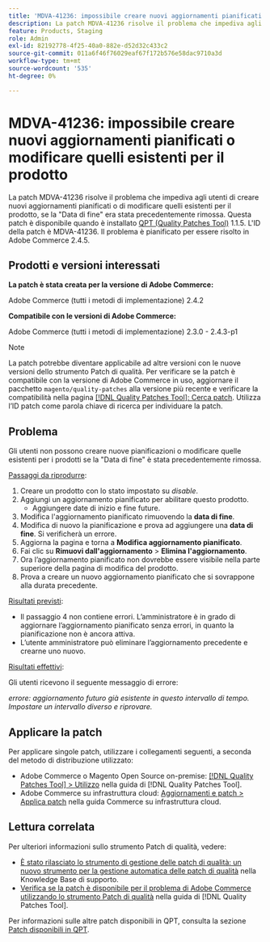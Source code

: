 ```yaml
---
title: 'MDVA-41236: impossibile creare nuovi aggiornamenti pianificati o modificare quelli esistenti per il prodotto'
description: La patch MDVA-41236 risolve il problema che impediva agli utenti di creare nuovi aggiornamenti pianificati o di modificare quelli esistenti per il prodotto, se la "Data di fine" era stata precedentemente rimossa. Questa patch è disponibile quando è installato [Quality Patches Tool (QPT)](https://experienceleague.adobe.com/en/docs/commerce-operations/tools/quality-patches-tool/quality-patches-tool-to-self-serve-quality-patches) 1.1.5. L'ID della patch è MDVA-41236. Il problema è pianificato per essere risolto in Adobe Commerce 2.4.5.
feature: Products, Staging
role: Admin
exl-id: 82192778-4f25-40a0-882e-d52d32c433c2
source-git-commit: 011a6f46f76029eaf67f172b576e58dac9710a3d
workflow-type: tm+mt
source-wordcount: '535'
ht-degree: 0%

---
```


# MDVA-41236: impossibile creare nuovi aggiornamenti pianificati o modificare quelli esistenti per il prodotto

La patch MDVA-41236 risolve il problema che impediva agli utenti di creare nuovi aggiornamenti pianificati o di modificare quelli esistenti per il prodotto, se la &quot;Data di fine&quot; era stata precedentemente rimossa. Questa patch è disponibile quando è installato [QPT (Quality Patches Tool)](https://experienceleague.adobe.com/en/docs/commerce-operations/tools/quality-patches-tool/quality-patches-tool-to-self-serve-quality-patches) 1.1.5. L&#39;ID della patch è MDVA-41236. Il problema è pianificato per essere risolto in Adobe Commerce 2.4.5.

## Prodotti e versioni interessati

**La patch è stata creata per la versione di Adobe Commerce:**

Adobe Commerce (tutti i metodi di implementazione) 2.4.2

**Compatibile con le versioni di Adobe Commerce:**

Adobe Commerce (tutti i metodi di implementazione) 2.3.0 - 2.4.3-p1

>[!NOTE]
>
>La patch potrebbe diventare applicabile ad altre versioni con le nuove versioni dello strumento Patch di qualità. Per verificare se la patch è compatibile con la versione di Adobe Commerce in uso, aggiornare il pacchetto `magento/quality-patches` alla versione più recente e verificare la compatibilità nella pagina [[!DNL Quality Patches Tool]: Cerca patch](https://experienceleague.adobe.com/en/docs/commerce-operations/tools/quality-patches-tool/quality-patches-tool-to-self-serve-quality-patches). Utilizza l’ID patch come parola chiave di ricerca per individuare la patch.

## Problema

Gli utenti non possono creare nuove pianificazioni o modificare quelle esistenti per i prodotti se la &quot;Data di fine&quot; è stata precedentemente rimossa.

<u>Passaggi da riprodurre</u>:

1. Creare un prodotto con lo stato impostato su *disable*.
1. Aggiungi un aggiornamento pianificato per abilitare questo prodotto.
   * Aggiungere date di inizio e fine future.
1. Modifica l&#39;aggiornamento pianificato rimuovendo la **data di fine**.
1. Modifica di nuovo la pianificazione e prova ad aggiungere una **data di fine**. Si verificherà un errore.
1. Aggiorna la pagina e torna a **Modifica aggiornamento pianificato**.
1. Fai clic su **Rimuovi dall&#39;aggiornamento** > **Elimina l&#39;aggiornamento**.
1. Ora l’aggiornamento pianificato non dovrebbe essere visibile nella parte superiore della pagina di modifica del prodotto.
1. Prova a creare un nuovo aggiornamento pianificato che si sovrappone alla durata precedente.

<u>Risultati previsti</u>:

* Il passaggio 4 non contiene errori. L’amministratore è in grado di aggiornare l’aggiornamento pianificato senza errori, in quanto la pianificazione non è ancora attiva.
* L’utente amministratore può eliminare l’aggiornamento precedente e crearne uno nuovo.

<u>Risultati effettivi</u>:

Gli utenti ricevono il seguente messaggio di errore:

*errore: aggiornamento futuro già esistente in questo intervallo di tempo. Impostare un intervallo diverso e riprovare.*


## Applicare la patch

Per applicare singole patch, utilizzare i collegamenti seguenti, a seconda del metodo di distribuzione utilizzato:

* Adobe Commerce o Magento Open Source on-premise: [[!DNL Quality Patches Tool] > Utilizzo](/help/tools/quality-patches-tool/usage.md) nella guida di [!DNL Quality Patches Tool].
* Adobe Commerce su infrastruttura cloud: [Aggiornamenti e patch > Applica patch](https://experienceleague.adobe.com/docs/commerce-cloud-service/user-guide/develop/upgrade/apply-patches.html) nella guida Commerce su infrastruttura cloud.

## Lettura correlata

Per ulteriori informazioni sullo strumento Patch di qualità, vedere:

* [È stato rilasciato lo strumento di gestione delle patch di qualità: un nuovo strumento per la gestione automatica delle patch di qualità](https://experienceleague.adobe.com/en/docs/commerce-operations/tools/quality-patches-tool/quality-patches-tool-to-self-serve-quality-patches) nella Knowledge Base di supporto.
* [Verifica se la patch è disponibile per il problema di Adobe Commerce utilizzando lo strumento Patch di qualità](/help/tools/quality-patches-tool/patches-available-in-qpt/check-patch-for-magento-issue-with-magento-quality-patches.md) nella guida di [!DNL Quality Patches Tool].

Per informazioni sulle altre patch disponibili in QPT, consulta la sezione [Patch disponibili in QPT](https://experienceleague.adobe.com/tools/commerce-quality-patches/index.html).

